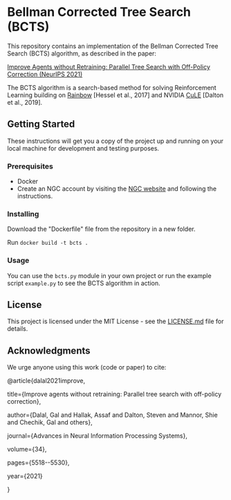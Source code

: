 # Bellman Corrected Tree Search (BCTS)

This repository contains an implementation of the Bellman Corrected Tree Search (BCTS) algorithm, as described in the paper:

[Improve Agents without Retraining: Parallel Tree Search with Off-Policy Correction (NeurIPS 2021)]( https://proceedings.neurips.cc/paper/2021/file/2bd235c31c97855b7ef2dc8b414779af-Paper.pdf)

The BCTS algorithm is a search-based method for solving Reinforcement Learning building on [Rainbow](https://github.com/Kaixhin/Rainbow) [Hessel et al., 2017] and NVIDIA [CuLE](https://github.com/NVlabs/cule) [Dalton et al., 2019].

## Getting Started

These instructions will get you a copy of the project up and running on your local machine for development and testing purposes.

### Prerequisites

- Docker
- Create an NGC account by visiting the [NGC website](https://ngc.nvidia.com/signup) and following the instructions.


### Installing

Download the "Dockerfile" file from the repository in a new folder. 

Run `docker build -t bcts .`

### Usage

You can use the `bcts.py` module in your own project or run the example script `example.py` to see the BCTS algorithm in action.

## License

This project is licensed under the MIT License - see the [LICENSE.md](LICENSE.md) file for details.

## Acknowledgments

We urge anyone using this work (code or paper) to cite:

@article{dalal2021improve,

  title={Improve agents without retraining: Parallel tree search with off-policy correction},
  
  author={Dalal, Gal and Hallak, Assaf and Dalton, Steven and Mannor, Shie and Chechik, Gal and others},
  
  journal={Advances in Neural Information Processing Systems},
  
  volume={34},
  
  pages={5518--5530},
  
  year={2021}
  
}





